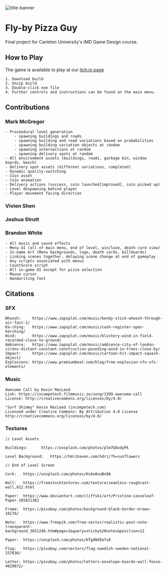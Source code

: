 ![title-banner](https://cdn.discordapp.com/attachments/675061196839321617/696534498883534848/FBPG_Poster.jpg)
# Fly-by Pizza Guy

Final project for Carleton University's IMD Game Design course.

## How to Play
The game is available to play at our [itch.io page](https://markmcgregor.itch.io/fly-by-pizza-guy)

	1. Download build
	2. Unzip build
	3. Double-click exe file
	4. Further controls and instructions can be found on the main menu.

## Contributions

### Mark McGregor
	- Proceedural level generation
		- spawning buildings and roads
		- spawning building and road variations based on probabilities
		- spawning building variation objects at random
		- spawning intersections at random
		- spawning delivery spots at random
	- All environment assets (buildings, roads, garbage bin, window boards, bench)
	- Delivery spot assets (different variations, completed)
	- Dynamic quality-switching
	- Coin asset
	- Coin animation
	- Delivery actions (success, coin launched[improved], coin picked up)
	- Level despawning behind player
	- Player movement facing direction
	
### Vivien Shen

### Joshua Strutt

### Brandon White

	- All music and sound effects
	- Menu UI (all of main menu, end of level, win/lose, death card view)
	- In-Game Art (Menu backgrounds, logo, death cards, billboards)
	- Linking scenes together, delaying scene change at end of gameplay
	- Any scripts associated with menus
	- CountScore script
	- All in-game UI except for pizza selection
	- Mouse cursor
	- Handwriting font

## Citations

### SFX
	Whoosh:		https://www.zapsplat.com/music/bendy-stick-whoosh-through-air-fast-1/
	Ka-ching:	https://www.zapsplat.com/music/cash-register-open-kerching/
	Wind:		https://www.zapsplat.com/music/blustery-wind-in-field-recorded-close-to-ground/
	Ambience:	https://www.zapsplat.com/music/ambience-city-of-london-sirens-distant-constant-construction-pounding-wind-in-trees-close-by/
	Impact:		https://www.zapsplat.com/music/cartoon-hit-impact-squash-object/
	Explosions:	https://www.premiumbeat.com/blog/free-explosion-sfx-vfx-elements/

### Music

	Awesome Call by Kevin MacLeod
	Link: https://incompetech.filmmusic.io/song/3399-awesome-call
	License: http://creativecommons.org/licenses/by/4.0/

	"Surf Shimmy" Kevin MacLeod (incompetech.com)
	Licensed under Creative Commons: By Attribution 4.0 License
	http://creativecommons.org/licenses/by/4.0/

### Textures
 
 	// Level Assets
	
	Buildings:	 	https://unsplash.com/photos/plm7G8xdyPk

	Level Background:	https://hdrihaven.com/hdri/?h=sunflowers
 
	// End of Level Screen
	
	Cork:	https://unsplash.com/photos/KsAo8ouBn8A

	Wall:	https://freestocktextures.com/texture/seamless-roughcast-wall,812.html

	Paper:	https://www.deviantart.com/cliffski/art/Pristine-Looseleaf-Paper-105821382
	
	Frame: 	https://pixabay.com/photos/background-blank-border-brown-18176/
	
	Note:	https://www.freepik.com/free-vector/realistic-post-note-transparent-background_3031246.htm#page=1&query=sticky%20notes&position=12

	Paper:	https://unsplash.com/photos/kTg4NXEmfs8

	Flag:	https://pixabay.com/vectors/flag-swedish-sweden-national-257636/

	Letter:	https://pixabay.com/photos/letters-envelope-boards-wall-fence-4029672/	
